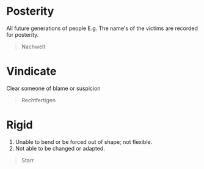 # Posterity
All future generations of people
E.g. The name's of the victims are recorded for posterity.
> Nachwelt

# Vindicate
Clear someone of blame or suspicion
> Rechtfertigen 

# Rigid
1. Unable to bend or be forced out of shape; not flexible.
2. Not able to be changed or adapted.
> Starr